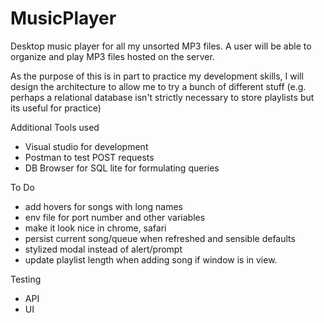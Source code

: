 # MusicPlayer
Desktop music player for all my unsorted MP3 files. A user will be able to organize and play MP3 files hosted on the server.

As the purpose of this is in part to practice my development skills, I will design the architecture to allow me to try a bunch of different stuff (e.g. perhaps a relational database isn't strictly necessary to store playlists but its useful for practice)


Additional Tools used
- Visual studio for development
- Postman to test POST requests
- DB Browser for SQL lite for formulating queries

To Do
- add hovers for songs with long names
- env file for port number and other variables
- make it look nice in chrome, safari
- persist current song/queue when refreshed and sensible defaults
- stylized modal instead of alert/prompt
- update playlist length when adding song if window is in view.

Testing
- API
- UI